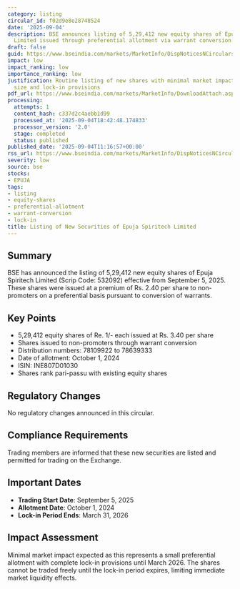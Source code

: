 ```yaml
---
category: listing
circular_id: f02d9e8e28748524
date: '2025-09-04'
description: BSE announces listing of 5,29,412 new equity shares of Epuja Spiritech
  Limited issued through preferential allotment via warrant conversion.
draft: false
guid: https://www.bseindia.com/markets/MarketInfo/DispNoticesNCirculars.aspx?Noticeid={CA8DD5E4-172E-4B04-964A-55BF9DDB3756}&noticeno=20250904-20&dt=09/04/2025&icount=20&totcount=68&flag=0
impact: low
impact_ranking: low
importance_ranking: low
justification: Routine listing of new shares with minimal market impact due to small
  size and lock-in provisions
pdf_url: https://www.bseindia.com/markets/MarketInfo/DownloadAttach.aspx?id=20250904-20&attachedId=
processing:
  attempts: 1
  content_hash: c337d2c4aebb1d99
  processed_at: '2025-09-04T18:42:48.174833'
  processor_version: '2.0'
  stage: completed
  status: published
published_date: '2025-09-04T11:16:57+00:00'
rss_url: https://www.bseindia.com/markets/MarketInfo/DispNoticesNCirculars.aspx?Noticeid={CA8DD5E4-172E-4B04-964A-55BF9DDB3756}&noticeno=20250904-20&dt=09/04/2025&icount=20&totcount=68&flag=0
severity: low
source: bse
stocks:
- EPUJA
tags:
- listing
- equity-shares
- preferential-allotment
- warrant-conversion
- lock-in
title: Listing of New Securities of Epuja Spiritech Limited
---
```


## Summary

BSE has announced the listing of 5,29,412 new equity shares of Epuja Spiritech Limited (Scrip Code: 532092) effective from September 5, 2025. These shares were issued at a premium of Rs. 2.40 per share to non-promoters on a preferential basis pursuant to conversion of warrants.

## Key Points

- 5,29,412 equity shares of Re. 1/- each issued at Rs. 3.40 per share
- Shares issued to non-promoters through warrant conversion
- Distribution numbers: 78109922 to 78639333
- Date of allotment: October 1, 2024
- ISIN: INE807D01030
- Shares rank pari-passu with existing equity shares

## Regulatory Changes

No regulatory changes announced in this circular.

## Compliance Requirements

Trading members are informed that these new securities are listed and permitted for trading on the Exchange.

## Important Dates

- **Trading Start Date**: September 5, 2025
- **Allotment Date**: October 1, 2024
- **Lock-in Period Ends**: March 31, 2026

## Impact Assessment

Minimal market impact expected as this represents a small preferential allotment with complete lock-in provisions until March 2026. The shares cannot be traded freely until the lock-in period expires, limiting immediate market liquidity effects.
